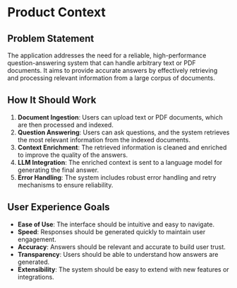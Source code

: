 # Product Context

## Problem Statement
The application addresses the need for a reliable, high-performance question-answering system that can handle arbitrary text or PDF documents. It aims to provide accurate answers by effectively retrieving and processing relevant information from a large corpus of documents.

## How It Should Work
1. **Document Ingestion**: Users can upload text or PDF documents, which are then processed and indexed.
2. **Question Answering**: Users can ask questions, and the system retrieves the most relevant information from the indexed documents.
3. **Context Enrichment**: The retrieved information is cleaned and enriched to improve the quality of the answers.
4. **LLM Integration**: The enriched context is sent to a language model for generating the final answer.
5. **Error Handling**: The system includes robust error handling and retry mechanisms to ensure reliability.

## User Experience Goals
- **Ease of Use**: The interface should be intuitive and easy to navigate.
- **Speed**: Responses should be generated quickly to maintain user engagement.
- **Accuracy**: Answers should be relevant and accurate to build user trust.
- **Transparency**: Users should be able to understand how answers are generated.
- **Extensibility**: The system should be easy to extend with new features or integrations.
